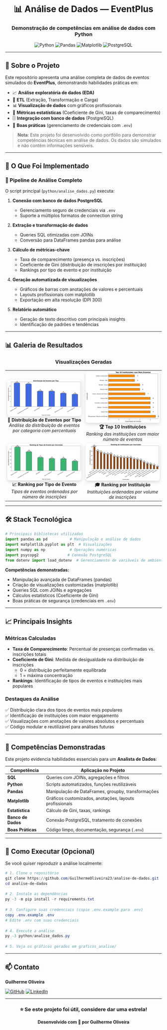 <div align="center">

# 📊 Análise de Dados — EventPlus

### Demonstração de competências em análise de dados com Python

![Python](https://img.shields.io/badge/Python-3.8+-3776AB?style=for-the-badge&logo=python&logoColor=white)
![Pandas](https://img.shields.io/badge/Pandas-150458?style=for-the-badge&logo=pandas&logoColor=white)
![Matplotlib](https://img.shields.io/badge/Matplotlib-11557c?style=for-the-badge&logo=python&logoColor=white)
![PostgreSQL](https://img.shields.io/badge/PostgreSQL-316192?style=for-the-badge&logo=postgresql&logoColor=white)

</div>

---

## 🎯 Sobre o Projeto

Este repositório apresenta uma análise completa de dados de eventos simulados do **EventPlus**, demonstrando habilidades práticas em:

- 📈 **Análise exploratória de dados (EDA)**
- 🔄 **ETL** (Extração, Transformação e Carga)
- 📊 **Visualização de dados** com gráficos profissionais
- 🎲 **Métricas estatísticas** (Coeficiente de Gini, taxas de comparecimento)
- 🗄️ **Integração com banco de dados** (PostgreSQL)
- 🔐 **Boas práticas** (gerenciamento de credenciais com `.env`)

> **Nota**: Este projeto foi desenvolvido como portfólio para demonstrar competências técnicas em análise de dados. Os dados são simulados e não contêm informações sensíveis.

---

## 🚀 O Que Foi Implementado

### 📌 Pipeline de Análise Completo

O script principal (`python/analise_dados.py`) executa:

1. **Conexão com banco de dados PostgreSQL**
   - Gerenciamento seguro de credenciais via `.env`
   - Suporte a múltiplos formatos de connection string

2. **Extração e transformação de dados**
   - Queries SQL otimizadas com JOINs
   - Conversão para DataFrames pandas para análise

3. **Cálculo de métricas-chave**
   - Taxa de comparecimento (presença vs. inscrições)
   - Coeficiente de Gini (distribuição de inscrições por instituição)
   - Rankings por tipo de evento e por instituição

4. **Geração automatizada de visualizações**
   - Gráficos de barras com anotações de valores e percentuais
   - Layouts profissionais com matplotlib
   - Exportação em alta resolução (DPI 300)

5. **Relatório automático**
   - Geração de texto descritivo com principais insights
   - Identificação de padrões e tendências

---

## 📊 Galeria de Resultados

<div align="center">

### Visualizações Geradas

<table>
  <tr>
    <td align="center" width="50%">
      <img src="graficos_analise/eventos_por_tipo.png" alt="Distribuição de Eventos por Tipo" style="width: 100%; border-radius: 8px; box-shadow: 0 4px 12px rgba(0,0,0,0.15);"/>
      <br/>
      <strong>📌 Distribuição de Eventos por Tipo</strong>
      <br/>
      <em>Análise da distribuição de eventos por categoria com percentuais</em>
    </td>
    <td align="center" width="50%">
      <img src="graficos_analise/top10_instituicoes.png" alt="Top 10 Instituições" style="width: 100%; border-radius: 8px; box-shadow: 0 4px 12px rgba(0,0,0,0.15);"/>
      <br/>
      <strong>🏆 Top 10 Instituições</strong>
      <br/>
      <em>Ranking das instituições com maior número de eventos</em>
    </td>
  </tr>
  <tr>
    <td align="center" width="50%">
      <img src="graficos_analise/ranking_tipoevento.png" alt="Ranking por Tipo de Evento" style="width: 100%; border-radius: 8px; box-shadow: 0 4px 12px rgba(0,0,0,0.15);"/>
      <br/>
      <strong>📈 Ranking por Tipo de Evento</strong>
      <br/>
      <em>Tipos de eventos ordenados por número de inscrições</em>
    </td>
    <td align="center" width="50%">
      <img src="graficos_analise/ranking_instituicao.png" alt="Ranking por Instituição" style="width: 100%; border-radius: 8px; box-shadow: 0 4px 12px rgba(0,0,0,0.15);"/>
      <br/>
      <strong>🎓 Ranking por Instituição</strong>
      <br/>
      <em>Instituições ordenadas por volume de inscrições</em>
    </td>
  </tr>
</table>

</div>

---

## 🛠️ Stack Tecnológica

```python
# Principais bibliotecas utilizadas
import pandas as pd          # Manipulação e análise de dados
import matplotlib.pyplot as plt  # Visualizações
import numpy as np           # Operações numéricas
import psycopg2             # Conexão PostgreSQL
from dotenv import load_dotenv  # Gerenciamento de variáveis de ambiente
```

**Competências demonstradas:**
- Manipulação avançada de DataFrames (pandas)
- Criação de visualizações customizadas (matplotlib)
- Queries SQL com JOINs e agregações
- Cálculos estatísticos (Coeficiente de Gini)
- Boas práticas de segurança (credenciais em `.env`)

---

## 📈 Principais Insights

### Métricas Calculadas

- **Taxa de Comparecimento**: Percentual de presenças confirmadas vs. inscrições totais
- **Coeficiente de Gini**: Medida de desigualdade na distribuição de inscrições
  - 0 = distribuição perfeitamente equilibrada
  - 1 = máxima concentração
- **Rankings**: Identificação de tipos de eventos e instituições mais populares

### Destaques da Análise

✅ Distribuição clara dos tipos de eventos mais populares  
✅ Identificação de instituições com maior engajamento  
✅ Visualizações com anotações de valores absolutos e percentuais  
✅ Código modular e reutilizável para análises futuras

---

## 💼 Competências Demonstradas

Este projeto evidencia habilidades essenciais para um **Analista de Dados**:

| Competência | Aplicação no Projeto |
|------------|---------------------|
| **SQL** | Queries com JOINs, agregações e filtros |
| **Python** | Scripts automatizados, funções reutilizáveis |
| **Pandas** | Manipulação de DataFrames, groupby, transformações |
| **Matplotlib** | Gráficos customizados, anotações, layouts profissionais |
| **Estatística** | Cálculo de Gini, taxas, rankings |
| **Banco de Dados** | Conexão PostgreSQL, tratamento de conexões |
| **Boas Práticas** | Código limpo, documentação, segurança (`.env`) |

---

## 🔧 Como Executar (Opcional)

Se você quiser reproduzir a análise localmente:

```powershell
# 1. Clone o repositório
git clone https://github.com/GuilhermeOliveira23/analise-de-dados.git
cd analise-de-dados

# 2. Instale as dependências
py -3 -m pip install -r requirements.txt

# 3. Configure suas credenciais (copie .env.example para .env)
copy .env.example .env
# Edite .env com suas credenciais

# 4. Execute a análise
py -3 python/analise_dados.py

# 5. Veja os gráficos gerados em graficos_analise/
```

---

## 📫 Contato

**Guilherme Oliveira**

[![GitHub](https://img.shields.io/badge/GitHub-GuilhermeOliveira23-181717?style=for-the-badge&logo=github)](https://github.com/GuilhermeOliveira23)
[![LinkedIn](https://img.shields.io/badge/LinkedIn-Conectar-0077B5?style=for-the-badge&logo=linkedin)]([https://www.linkedin.com/in/guilherme-gozzi-56a610233/?skipRedirect=true])

---

<div align="center">

### ⭐ Se este projeto foi útil, considere dar uma estrela!

**Desenvolvido com 💙 por Guilherme Oliveira**

</div>

